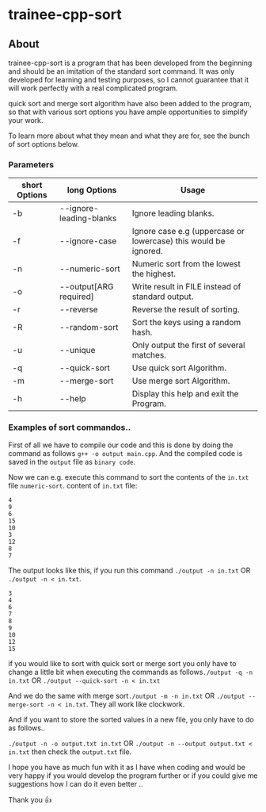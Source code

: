 # trainee-cpp-sort

## About

trainee-cpp-sort is a program that has been developed from the beginning and should be an imitation of the standard sort 
command. It was only developed for learning and testing purposes, so I cannot guarantee that it will work perfectly with
a real complicated program.

quick sort and merge sort algorithm have also been added to the program, so that with various sort options you have ample
opportunities to simplify your work.


To learn more about what they mean and what they are for, see the bunch of sort options below.
### Parameters
| short Options | long Options      |                 Usage |
| ----------- | ----------- |  ---------------- |
| -b  | --ignore-leading-blanks   |    Ignore leading blanks.       |
| -f  | --ignore-case   |    Ignore case e.g (uppercase or lowercase) this would be ignored.       |
| -n  | --numeric-sort   |    Numeric sort from the lowest the highest.       |
| -o  | --output[ARG required]   |    Write result in FILE instead of standard output.       |
| -r  | --reverse   |    Reverse the result of sorting.       |
| -R  | --random-sort   |    Sort the keys using a random hash.       |
| -u  | --unique   |    Only output the first of several matches.       |
| -q  | --quick-sort | Use quick sort Algorithm.       |
| -m  | --merge-sort  | Use merge sort Algorithm.       |
| -h  | --help  | Display this help and exit the Program.       |


### Examples of sort commandos..

First of all we have to compile our code and this is done by doing the command as follows ``g++ -o output main.cpp``. 
And the compiled code is saved in the ``output`` file as ``binary code``.

Now we can e.g. execute this command to sort the contents of the ``in.txt`` file ``numeric-sort``.
content of ``in.txt`` file:
```
4
9
6
15
10
3
12
8
7
```
The output looks like this, if you run this command 
``./output -n in.txt`` OR ``./output -n < in.txt``.
```
3
4
6
7
8
9
10
12
15
```

if you would like to sort with quick sort or merge sort you only have to change a little bit when executing 
the commands as follows``./output -q -n in.txt`` OR ``./output --quick-sort -n < in.txt`` 

And we do the same with merge sort``./output -m -n in.txt`` OR ``./output --merge-sort -n < in.txt``.
They all work like clockwork.


And if you want to store the sorted values ​​in a new file, you only have to do as follows.. 

``./output -n -o output.txt in.txt`` OR ``./output -n --output output.txt < in.txt``
 then check the ``output.txt`` file.
 
 
 
 
I hope you have as much fun with it as I have when coding
and would be very happy if you would develop the program further or if you could give me suggestions how I can do it even better ..

Thank you :+1: